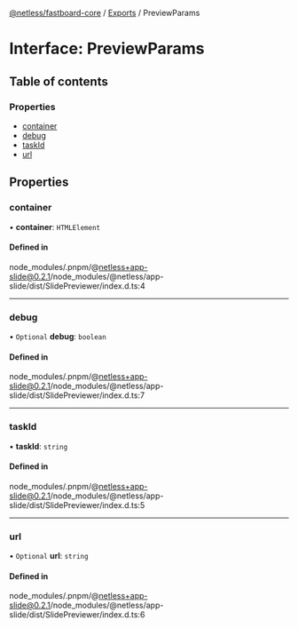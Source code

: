 [@netless/fastboard-core](../README.md) / [Exports](../modules.md) / PreviewParams

# Interface: PreviewParams

## Table of contents

### Properties

- [container](PreviewParams.md#container)
- [debug](PreviewParams.md#debug)
- [taskId](PreviewParams.md#taskid)
- [url](PreviewParams.md#url)

## Properties

### container

• **container**: `HTMLElement`

#### Defined in

node_modules/.pnpm/@netless+app-slide@0.2.1/node_modules/@netless/app-slide/dist/SlidePreviewer/index.d.ts:4

___

### debug

• `Optional` **debug**: `boolean`

#### Defined in

node_modules/.pnpm/@netless+app-slide@0.2.1/node_modules/@netless/app-slide/dist/SlidePreviewer/index.d.ts:7

___

### taskId

• **taskId**: `string`

#### Defined in

node_modules/.pnpm/@netless+app-slide@0.2.1/node_modules/@netless/app-slide/dist/SlidePreviewer/index.d.ts:5

___

### url

• `Optional` **url**: `string`

#### Defined in

node_modules/.pnpm/@netless+app-slide@0.2.1/node_modules/@netless/app-slide/dist/SlidePreviewer/index.d.ts:6
